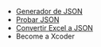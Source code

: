 * [Generador de JSON](https://mockaroo.com/)
* [Probar JSON](https://jsonplaceholder.typicode.com/photos)
* [Convertir Excel a JSON](https://codebeautify.org/excel-to-json)
* Become a Xcoder
